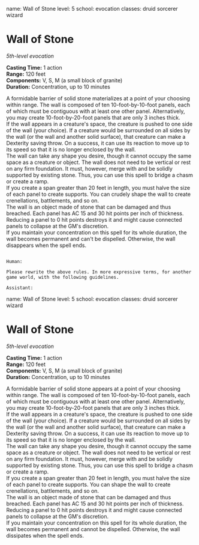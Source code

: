 name: Wall of Stone
level: 5
school: evocation
classes: druid
         sorcerer
         wizard

# Wall of Stone 
_5th-level evocation_ 

**Casting Time:** 1 action    
**Range:** 120 feet    
**Components:** V, S, M (a small block of granite)    
**Duration:** Concentration, up to 10 minutes 

A formidable barrier of solid stone materializes at a point of your choosing within range. The wall is composed of ten 10-foot-by-10-foot panels, each of which must be contiguous with at least one other panel. Alternatively, you may create 10-foot-by-20-foot panels that are only 3 inches thick.    
If the wall appears in a creature's space, the creature is pushed to one side of the wall (your choice). If a creature would be surrounded on all sides by the wall (or the wall and another solid surface), that creature can make a Dexterity saving throw. On a success, it can use its reaction to move up to its speed so that it is no longer enclosed by the wall.    
The wall can take any shape you desire, though it cannot occupy the same space as a creature or object. The wall does not need to be vertical or rest on any firm foundation. It must, however, merge with and be solidly supported by existing stone. Thus, you can use this spell to bridge a chasm or create a ramp.    
If you create a span greater than 20 feet in length, you must halve the size of each panel to create supports. You can crudely shape the wall to create crenellations, battlements, and so on.    
The wall is an object made of stone that can be damaged and thus breached. Each panel has AC 15 and 30 hit points per inch of thickness. Reducing a panel to 0 hit points destroys it and might cause connected panels to collapse at the GM's discretion.    
If you maintain your concentration on this spell for its whole duration, the wall becomes permanent and can't be dispelled. Otherwise, the wall disappears when the spell ends. 
```

Human:

Please rewrite the above rules. In more expressive terms, for another game world, with the following guidelines.

Assistant:
```
name: Wall of Stone
level: 5
school: evocation
classes: druid
         sorcerer
         wizard

# Wall of Stone 
_5th-level evocation_ 

**Casting Time:** 1 action    
**Range:** 120 feet    
**Components:** V, S, M (a small block of granite)    
**Duration:** Concentration, up to 10 minutes 

A formidable barrier of solid stone appears at a point of your choosing within range. The wall is composed of ten 10-foot-by-10-foot panels, each of which must be contiguous with at least one other panel. Alternatively, you may create 10-foot-by-20-foot panels that are only 3 inches thick.    
If the wall appears in a creature's space, the creature is pushed to one side of the wall (your choice). If a creature would be surrounded on all sides by the wall (or the wall and another solid surface), that creature can make a Dexterity saving throw. On a success, it can use its reaction to move up to its speed so that it is no longer enclosed by the wall.    
The wall can take any shape you desire, though it cannot occupy the same space as a creature or object. The wall does not need to be vertical or rest on any firm foundation. It must, however, merge with and be solidly supported by existing stone. Thus, you can use this spell to bridge a chasm or create a ramp.    
If you create a span greater than 20 feet in length, you must halve the size of each panel to create supports. You can shape the wall to create crenellations, battlements, and so on.    
The wall is an object made of stone that can be damaged and thus breached. Each panel has AC 15 and 30 hit points per inch of thickness. Reducing a panel to 0 hit points destroys it and might cause connected panels to collapse at the GM's discretion.    
If you maintain your concentration on this spell for its whole duration, the wall becomes permanent and cannot be dispelled. Otherwise, the wall dissipates when the spell ends. 
